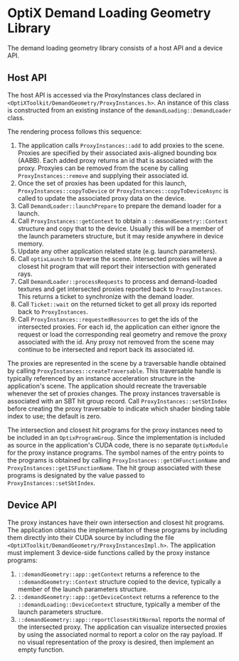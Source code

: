 # OptiX Demand Loading Geometry Library

The demand loading geometry library consists of a host API and a device API.

## Host API

The host API is accessed via the ProxyInstances class declared in
`<OptiXToolkit/DemandGeometry/ProxyInstances.h>`.  An instance of this class
is constructed from an existing instance of the `demandLoading::DemandLoader`
class.

The rendering process follows this sequence:
1. The application calls `ProxyInstances::add` to add proxies to the scene.
Proxies are specified by their associated axis-aligned bounding box (AABB).
Each added proxy returns an id that is associated with the proxy.  Proxyies
can be removed from the scene by calling `ProxyInstances::remove` and supplying
their associated id.
2. Once the set of proxies has been updated for this launch,
`ProxyInstances::copyToDevice` or `ProxyInstances::copyToDeviceAsync` is called
to update the associated proxy data on the device.
3. Call `DemandLoader::launchPrepare` to prepare the demand loader for a launch.
4. Call `ProxyInstances::getContext` to obtain a `::demandGeometry::Context` structure
and copy that to the device.  Usually this will be a member of the launch parameters
structure, but it may reside anywhere in device memory.
5. Update any other application related state (e.g. launch parameters).
6. Call `optixLaunch` to traverse the scene.  Intersected proxies will have a
closest hit program that will report their intersection with generated rays.
7. Call `DemandLoader::processRequests` to process and demand-loaded textures
and get intersected proxies reported back to `ProxyInstances`.  This returns
a ticket to synchronize with the demand loader.
8. Call `Ticket::wait` on the returned ticket to get all proxy ids reported
back to `ProxyInstances`.
9. Call `ProxyInstances::requestedResources` to get the ids of the intersected
proxies.  For each id, the application can either ignore the request or load
the corresponding real geometry and remove the proxy associated with the id.
Any proxy not removed from the scene may continue to be intersected and report
back its associated id.

The proxies are represented in the scene by a traversable handle obtained by
calling `ProxyInstances::createTraversable`.  This traversable handle is typically
referenced by an instance acceleration structure in the application's scene.
The application should recreate the traversable whenever the set of proxies
changes.  The proxy instances traversable is associated with an SBT hit group
record.  Call `ProxyInstances::setSbtIndex` before creating the proxy traversable
to indicate which shader binding table index to use; the default is zero.

The intersection and closest hit programs for the proxy instances need to be
included in an `OptixProgramGroup`.  Since the implementation is included as
source in the application's CUDA code, there is no separate `OptixModule` for
the proxy instance programs.  The symbol names of the entry points to the programs
is obtained by calling `ProxyInstances::getCHFunctionName` and
`ProxyInstances::getISFunctionName`.  The hit group associated with these programs
is designated by the value passed to `ProxyInstances::setSbtIndex`.

## Device API

The proxy instances have their own intersection and closest hit programs.  The
application obtains the implementaiton of these programs by including them directly into
their CUDA source by including the file `<OptiXToolkit/DemandGeometry/ProxyInstancesImpl.h>`.
The application must implement 3 device-side functions called by the proxy instance
programs:

1. `::demandGeometry::app::getContext` returns a reference to the `::demandGeometry::Context`
structure copied to the device, typically a member of the launch parameters structure.
2. `::demandGeometry::app::getDeviceContext` returns a reference to the
`::demandLoading::DeviceContext` structure, typically a member of the launch
parameters structure.
3. `::demandGeometry::app::reportClosestHitNormal` reports the normal of the intersected
proxy.  The application can visualize intersected proxies by using the associated normal
to report a color on the ray payload.  If no visual representation of the proxy is desired,
then implement an empty function.
